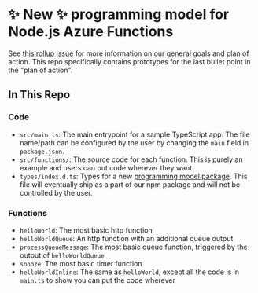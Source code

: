 # ✨ New ✨ programming model for Node.js Azure Functions

See [this rollup issue](https://github.com/Azure/azure-functions-nodejs-worker/issues/480) for more information on our general goals and plan of action. This repo specifically contains prototypes for the last bullet point in the "plan of action".

## In This Repo

### Code

- `src/main.ts`: The main entrypoint for a sample TypeScript app. The file name/path can be configured by the user by changing the `main` field in `package.json`.
- `src/functions/`: The source code for each function. This is purely an example and users can put code wherever they want.
- `types/index.d.ts`: Types for a new [programming model package](https://github.com/Azure/azure-functions-nodejs-worker/issues/568). This file will eventually ship as a part of our npm package and will not be controlled by the user.

### Functions

- `helloWorld`: The most basic http function
- `helloWorldQueue`: An http function with an additional queue output
- `processQueueMessage`: The most basic queue function, triggered by the output of `helloWorldQueue`
- `snooze`: The most basic timer function
- `helloWorldInline`: The same as `helloWorld`, except all the code is in `main.ts` to show you can put the code wherever